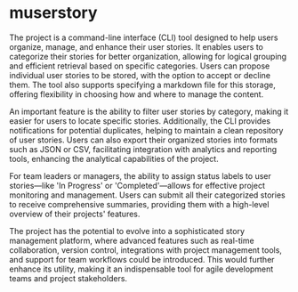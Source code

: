 # muserstory

The project is a command-line interface (CLI) tool designed to help users organize, manage, and enhance their user stories. It enables users to categorize their stories for better organization, allowing for logical grouping and efficient retrieval based on specific categories. Users can propose individual user stories to be stored, with the option to accept or decline them. The tool also supports specifying a markdown file for this storage, offering flexibility in choosing how and where to manage the content.

An important feature is the ability to filter user stories by category, making it easier for users to locate specific stories. Additionally, the CLI provides notifications for potential duplicates, helping to maintain a clean repository of user stories. Users can also export their organized stories into formats such as JSON or CSV, facilitating integration with analytics and reporting tools, enhancing the analytical capabilities of the project.

For team leaders or managers, the ability to assign status labels to user stories—like 'In Progress' or 'Completed'—allows for effective project monitoring and management. Users can submit all their categorized stories to receive comprehensive summaries, providing them with a high-level overview of their projects' features.

The project has the potential to evolve into a sophisticated story management platform, where advanced features such as real-time collaboration, version control, integrations with project management tools, and support for team workflows could be introduced. This would further enhance its utility, making it an indispensable tool for agile development teams and project stakeholders.

